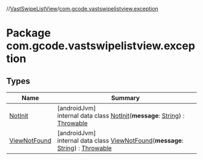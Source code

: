//[VastSwipeListView](../../index.md)/[com.gcode.vastswipelistview.exception](index.md)

# Package com.gcode.vastswipelistview.exception

## Types

| Name | Summary |
|---|---|
| [NotInit](-not-init/index.md) | [androidJvm]<br>internal data class [NotInit](-not-init/index.md)(**message**: [String](https://kotlinlang.org/api/latest/jvm/stdlib/kotlin/-string/index.html)) : [Throwable](https://kotlinlang.org/api/latest/jvm/stdlib/kotlin/-throwable/index.html) |
| [ViewNotFound](-view-not-found/index.md) | [androidJvm]<br>internal data class [ViewNotFound](-view-not-found/index.md)(**message**: [String](https://kotlinlang.org/api/latest/jvm/stdlib/kotlin/-string/index.html)) : [Throwable](https://kotlinlang.org/api/latest/jvm/stdlib/kotlin/-throwable/index.html) |
